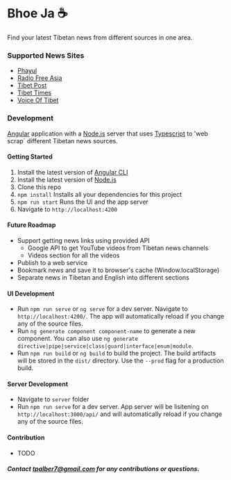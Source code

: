 # Bhoe Ja ☕️

Find your latest Tibetan news from different sources in one area.

### Supported News Sites

- [Phayul](https://www.phayul.com/)
- [Radio Free Asia](https://www.rfa.org/english/news/tibet)
- [Tibet Post](http://www.thetibetpost.com/en/)
- [Tibet Times](http://tibettimes.net/)
- [Voice Of Tibet](https://vot.org/)

### Development

[Angular](https://angular.io/start) application with a [Node.js](https://nodejs.org/en/) server that uses [Typescript](https://www.typescriptlang.org/) to 'web scrap` different Tibetan news sources.

#### Getting Started

1. Install the latest version of [Angular CLI](https://cli.angular.io/)
2. Install the latest version of [Node.js](https://nodejs.org/en/)
3. Clone this repo
4. `npm install` Installs all your dependencies for this project
5. `npm run start` Runs the UI and the app server
6. Navigate to `http://localhost:4200`

#### Future Roadmap

- Support getting news links using provided API
  - Google API to get YouTube videos from Tibetan news channels
  - Videos section for all the videos
- Publish to a web service
- Bookmark news and save it to browser's cache (Window.localStorage)
- Separate news in Tibetan and English into different sections

#### UI Development

- Run `npm run serve` or `ng serve` for a dev server. Navigate to `http://localhost:4200/`. The app will automatically reload if you change any of the source files.
- Run `ng generate component component-name` to generate a new component. You can also use `ng generate directive|pipe|service|class|guard|interface|enum|module`.
- Run `npm run build` or `ng build` to build the project. The build artifacts will be stored in the `dist/` directory. Use the `--prod` flag for a production build.

#### Server Development

- Navigate to `server` folder
- Run `npm run serve` for a dev server. App server will be lisitening on `http://localhost:3000/api/` and will automatically reload if you change any of the source files.

#### Contribution

- TODO

##### Contact tpalber7@gmail.com for any contributions or questions.
